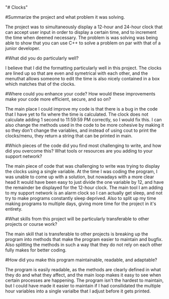 "# Clocks" 

#Summarize the project and what problem it was solving.

  The project was to simultaneously display a 12-hour and 24-hour clock that can accept user input in order to display a certain time, and to increment the time when deemed necessary. The problem is was solving was being able to show that you can use C++ to solve a problem on par with that of a junior developer.
  
#What did you do particularly well?

  I believe that I did the formatting particularly well in this project. The clocks are lined up so that are even and symetrical with each other, and the menuthat allows someone to edit the time is also nicely contained in a box which matches that of the clocks.

#Where could you enhance your code? How would these improvements make your code more efficient, secure, and so on?

  The main place I could improve my code is that there is a bug in the code that I have yet to fix where the time is calculated. The clock does not calculate adding 1 second to 11:59:59 PM correctly, so I would fix this. I can also change the methods used in the code to be more cohesive by making it so they don't change the variables, and instead of using cout to print the clocks/menu, they return a string that can be printed in main.

#Which pieces of the code did you find most challenging to write, and how did you overcome this? What tools or resources are you adding to your support network?

  The main piece of code that was challenging to write was trying to display the clocks using a single variable. At the time I was coding the program, I was unable to come up with a solution, but nowadays with a more clear head It would have been easy to just divide the one variable by 12, and have the remainder be displayed for the 12-hour clock. The main tool I am adding to my support network is an alarm clock so I can actually get sleep, and not try to make programs constantly sleep deprived. Also to split up my time making programs to multiple days, giving more time for the project in it's entirety.

#What skills from this project will be particularly transferable to other projects or course work?

  The main skill that is transferable to other projects is breaking up the program into methods that make the program easier to maintain and bugfix. Also splitting the methods in such a way that they do not rely on each other fully makes for better coding.

#How did you make this program maintainable, readable, and adaptable?

  The program is easily readable, as the methods are clearly defined in what they do and what they affect, and the main loop makes it easy to see when certain processes are happening. The program isn't the hardest to maintain, but I could have made it easier to maintain if I had consilidated the multiple hour variables into a single varialbe that I adjust before it gets printed.
